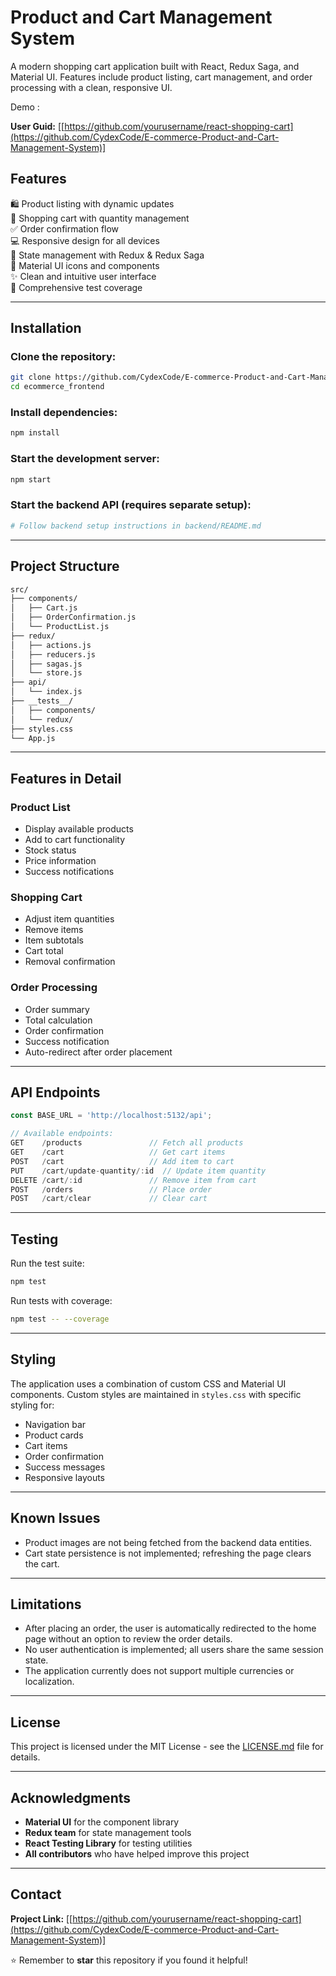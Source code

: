 # Product and Cart Management System

A modern shopping cart application built with React, Redux Saga, and Material UI. Features include product listing, cart management, and order processing with a clean, responsive UI.

Demo : 

**User Guid:** [[https://github.com/yourusername/react-shopping-cart](https://github.com/CydexCode/E-commerce-Product-and-Cart-Management-System)]


## Features

🛍️ Product listing with dynamic updates  
🛒 Shopping cart with quantity management  
✅ Order confirmation flow  
💻 Responsive design for all devices  
🎯 State management with Redux & Redux Saga  
🎨 Material UI icons and components  
✨ Clean and intuitive user interface  
🧪 Comprehensive test coverage  

---

## Installation

### Clone the repository:
```bash
git clone https://github.com/CydexCode/E-commerce-Product-and-Cart-Management-System.git
cd ecommerce_frontend
```

### Install dependencies:
```bash
npm install
```

### Start the development server:
```bash
npm start
```

### Start the backend API (requires separate setup):
```bash
# Follow backend setup instructions in backend/README.md
```

---

## Project Structure

```bash
src/
├── components/
│   ├── Cart.js
│   ├── OrderConfirmation.js
│   └── ProductList.js
├── redux/
│   ├── actions.js
│   ├── reducers.js
│   ├── sagas.js
│   └── store.js
├── api/
│   └── index.js
├── __tests__/
│   ├── components/
│   └── redux/
├── styles.css
└── App.js
```

---

## Features in Detail

### Product List
- Display available products
- Add to cart functionality
- Stock status
- Price information
- Success notifications

### Shopping Cart
- Adjust item quantities
- Remove items
- Item subtotals
- Cart total
- Removal confirmation

### Order Processing
- Order summary
- Total calculation
- Order confirmation
- Success notification
- Auto-redirect after order placement

---

## API Endpoints

```javascript
const BASE_URL = 'http://localhost:5132/api';

// Available endpoints:
GET    /products               // Fetch all products
GET    /cart                   // Get cart items
POST   /cart                   // Add item to cart
PUT    /cart/update-quantity/:id  // Update item quantity
DELETE /cart/:id               // Remove item from cart
POST   /orders                 // Place order
POST   /cart/clear             // Clear cart
```

---

## Testing

Run the test suite:
```bash
npm test
```

Run tests with coverage:
```bash
npm test -- --coverage
```

---

## Styling

The application uses a combination of custom CSS and Material UI components. Custom styles are maintained in `styles.css` with specific styling for:

- Navigation bar
- Product cards
- Cart items
- Order confirmation
- Success messages
- Responsive layouts

---

## Known Issues

- Product images are not being fetched from the backend data entities.
- Cart state persistence is not implemented; refreshing the page clears the cart.

---

## Limitations

- After placing an order, the user is automatically redirected to the home page without an option to review the order details.
- No user authentication is implemented; all users share the same session state.
- The application currently does not support multiple currencies or localization.

---

## License

This project is licensed under the MIT License - see the [LICENSE.md](LICENSE.md) file for details.

---

## Acknowledgments

- **Material UI** for the component library  
- **Redux team** for state management tools  
- **React Testing Library** for testing utilities  
- **All contributors** who have helped improve this project  

---

## Contact

**Project Link:** [[https://github.com/yourusername/react-shopping-cart](https://github.com/CydexCode/E-commerce-Product-and-Cart-Management-System)]

⭐ Remember to **star** this repository if you found it helpful!
